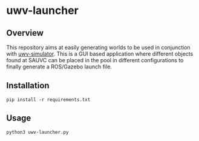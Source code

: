 # uwv-launcher

## Overview
This repository aims at easily generating worlds to be used in conjunction with [uwv-simulator](https://github.com/auvsocietyiiitdm/uwv-simulator). This is a GUI based application where different objects found at SAUVC can be placed in the pool in different configurations to finally generate a ROS/Gazebo launch file.

## Installation
```pip install -r requirements.txt```

## Usage
```python3 uwv-launcher.py```